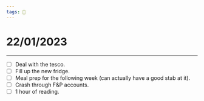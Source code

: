 ```yaml
---
tags: 📆
---
```


# 22/01/2023
---

- [ ] Deal with the tesco.
- [ ] Fill up the new fridge.
- [ ] Meal prep for the following week (can actually have a good stab at it).
- [ ] Crash through F&P accounts.
- [ ] 1 hour of reading.
